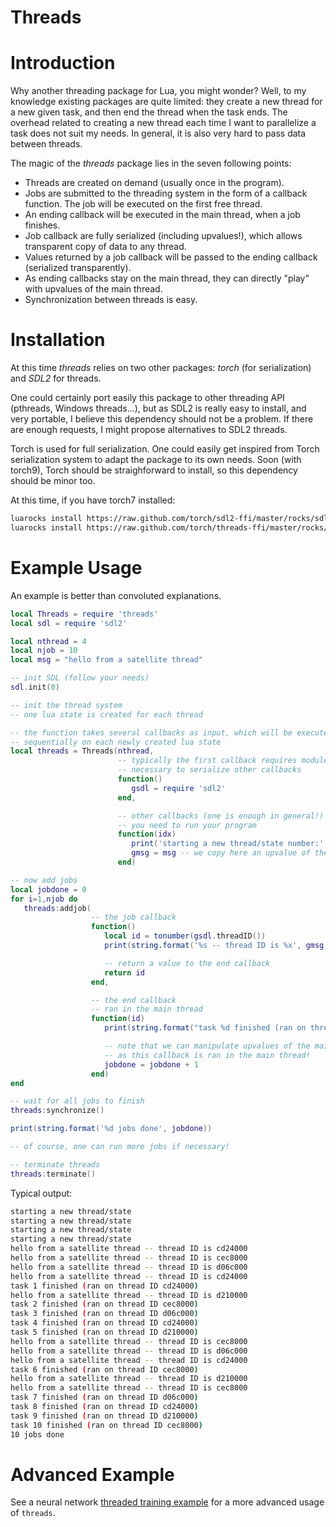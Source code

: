 Threads
=======

# Introduction #

Why another threading package for Lua, you might wonder? Well, to my
knowledge existing packages are quite limited: they create a new thread for
a new given task, and then end the thread when the task ends. The overhead
related to creating a new thread each time I want to parallelize a task
does not suit my needs. In general, it is also very hard to pass data
between threads.

The magic of the *threads* package lies in the seven following points:
*   Threads are created on demand (usually once in the program).
*   Jobs are submitted to the threading system in the form of a callback function. The job will be executed on the first free thread.
*   An ending callback will be executed in the main thread, when a job finishes.
*   Job callback are fully serialized (including upvalues!), which allows transparent copy of data to any thread.
*   Values returned by a job callback will be passed to the ending callback (serialized transparently).
*   As ending callbacks stay on the main thread, they can directly "play" with upvalues of the main thread.
*   Synchronization between threads is easy.

# Installation #

At this time *threads* relies on two other packages: *torch* (for
serialization) and *SDL2* for threads.

One could certainly port easily this package to other threading API
(pthreads, Windows threads...), but as SDL2 is really easy to install, and
very portable, I believe this dependency should not be a problem. If there
are enough requests, I might propose alternatives to SDL2 threads.

Torch is used for full serialization. One could easily get inspired from
Torch serialization system to adapt the package to its own needs. Soon
(with torch9), Torch should be straighforward to install, so this
dependency should be minor too.

At this time, if you have torch7 installed:
```sh
luarocks install https://raw.github.com/torch/sdl2-ffi/master/rocks/sdl2-scm-1.rockspec
luarocks install https://raw.github.com/torch/threads-ffi/master/rocks/threads-scm-1.rockspec
```

# Example Usage #

An example is better than convoluted explanations.

```lua
local Threads = require 'threads'
local sdl = require 'sdl2'

local nthread = 4
local njob = 10
local msg = "hello from a satellite thread"

-- init SDL (follow your needs)
sdl.init(0)

-- init the thread system
-- one lua state is created for each thread

-- the function takes several callbacks as input, which will be executed
-- sequentially on each newly created lua state
local threads = Threads(nthread,
                        -- typically the first callback requires modules
                        -- necessary to serialize other callbacks
                        function()
                           gsdl = require 'sdl2'
                        end,

                        -- other callbacks (one is enough in general!) prepare stuff
                        -- you need to run your program
                        function(idx)
                           print('starting a new thread/state number:', idx)
                           gmsg = msg -- we copy here an upvalue of the main thread
                        end)

-- now add jobs
local jobdone = 0
for i=1,njob do
   threads:addjob(
                  -- the job callback
                  function()
                     local id = tonumber(gsdl.threadID())
                     print(string.format('%s -- thread ID is %x', gmsg, id))

                     -- return a value to the end callback
                     return id
                  end,

                  -- the end callback
                  -- ran in the main thread
                  function(id)
                     print(string.format("task %d finished (ran on thread ID %x)", i, id))

                     -- note that we can manipulate upvalues of the main thread
                     -- as this callback is ran in the main thread!
                     jobdone = jobdone + 1 
                  end)
end

-- wait for all jobs to finish
threads:synchronize()

print(string.format('%d jobs done', jobdone))

-- of course, one can run more jobs if necessary!

-- terminate threads
threads:terminate()
```

Typical output:

```sh
starting a new thread/state
starting a new thread/state
starting a new thread/state
starting a new thread/state
hello from a satellite thread -- thread ID is cd24000
hello from a satellite thread -- thread ID is cec8000
hello from a satellite thread -- thread ID is d06c000
hello from a satellite thread -- thread ID is cd24000
task 1 finished (ran on thread ID cd24000)
hello from a satellite thread -- thread ID is d210000
task 2 finished (ran on thread ID cec8000)
task 3 finished (ran on thread ID d06c000)
task 4 finished (ran on thread ID cd24000)
task 5 finished (ran on thread ID d210000)
hello from a satellite thread -- thread ID is cec8000
hello from a satellite thread -- thread ID is d06c000
hello from a satellite thread -- thread ID is cd24000
task 6 finished (ran on thread ID cec8000)
hello from a satellite thread -- thread ID is d210000
hello from a satellite thread -- thread ID is cec8000
task 7 finished (ran on thread ID d06c000)
task 8 finished (ran on thread ID cd24000)
task 9 finished (ran on thread ID d210000)
task 10 finished (ran on thread ID cec8000)
10 jobs done
```

# Advanced Example #

See a neural network [threaded training example](benchmark/README.md) for a
more advanced usage of `threads`.
